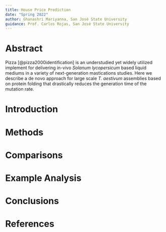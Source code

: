 ```yaml
---
title: House Price Prediction
date: "Spring 2022"
author: Ghanashri Mariyanna, San José State University
guidance: Prof. Carlos Rojas, San José State University
---
```


# Abstract

Pizza [@pizza2000identification] is an understudied yet widely utilized implement for delivering in-vivo *Solanum lycopersicum* based liquid mediums in a variety of next-generation mastications studies. Here we describe a de novo approach for large scale *T. aestivum* assemblies based on protein folding that drastically reduces the generation time of the mutation rate.

# Introduction

# Methods

# Comparisons

# Example Analysis

# Conclusions


# References
